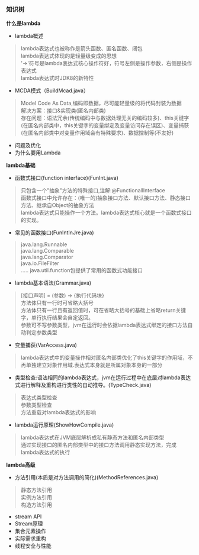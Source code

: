 ### 知识树
**什么是lambda**
* lambda概述
> lambda表达式也被称作是箭头函数、匿名函数、闭包\
> lambda表达式体现的是轻量级变成的思想\
> '->'符号是lambda表达式核心操作符好，符号左侧是操作参数，右侧是操作表达式\
> lambda表达式时JDK8的新特性
* MCDA模式（BuildMcad.java）
> Model Code As Data,编码即数据，尽可能轻量级的将代码封装为数据\
> 解决方案：接口&实现类(匿名内部类) \
> 存在问题：语法冗余(传统编码中与数据处理无关的编码较多)、this关键字(在匿名内部类中，this关键字的变量绑定及变量访问存在误区)、变量捕获(在匿名内部类中对变量作用域会有特殊要求)、数据控制等(不友好)
* 问题及优化
* 为什么要用Lambda

**lambda基础**
* 函数式接口(function interface)(FunInt.java)
> 只包含一个"抽象"方法的特殊接口,注解:@FunctionallInterface\
> 函数式接口中允许存在：(唯一的)抽象接口方法、默认接口方法、静态接口方法、继承自Object的抽象方法\
> lambda表达式只能操作一个方法。lambda表达式核心就是一个函数式接口的实现。
* 常见的函数接口(FunIntInJre.java)
> java.lang.Runnable\
> java.lang.Comparable\
> java.lang.Comparator\
> java.io.FileFilter\
> .....
> java.util.function包提供了常用的函数式功能接口
* lambda基本语法(Grammar.java)
> [接口声明] = (参数) -> {执行代码块}\
> 方法体只有一行时可省略大括号\
> 方法体只有一行且有返回值时，可在省略大括号的基础上省略return关键字，单行执行结果会自定返回。\
> 参数可不写参数类型，jvm在运行时会依据lambda表达式绑定的接口方法自动判定参数类型
* 变量捕获(VarAccess.java)
> lambda表达式中的变量操作相对匿名内部类优化了this关键字的作用域，不再单独建立对象作用域.表达式本身就是所属对象本身的一部分
* 类型检查:语法相同的lambda表达式，jvm在运行过程中在底层对lambda表达式进行解释及重构进行类性的自动推导。(TypeCheck.java)
> 表达式类型检查\
> 参数类型检查\
> 方法重载对lambda表达式的影响
* lambda运行原理(ShowHowCompile.java)
> lambda表达式在JVM底层解析成私有静态方法和匿名内部类型\
> 通过实现接口的匿名内部类型中的接口方法调用静态实现方法，完成lambda表达式的执行

**lambda高级**
* 方法引用(本质是对方法调用的简化)(MethodReferences.java)
> 静态方法引用 \
> 实例方法引用 \
> 构造方法引用
* stream API
* Stream原理
* 集合元素操作
* 实际需求重构
* 线程安全与性能
